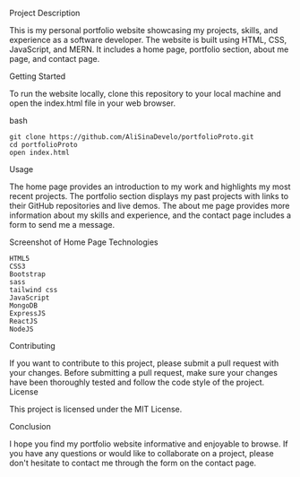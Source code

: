 Project Description

This is my personal portfolio website showcasing my projects, skills, and experience as a software developer. The website is built using HTML, CSS, JavaScript, and MERN. It includes a home page, portfolio section, about me page, and contact page.

Getting Started

To run the website locally, clone this repository to your local machine and open the index.html file in your web browser.

bash

    git clone https://github.com/AliSinaDevelo/portfolioProto.git
    cd portfolioProto
    open index.html

Usage

The home page provides an introduction to my work and highlights my most recent projects. The portfolio section displays my past projects with links to their GitHub repositories and live demos. The about me page provides more information about my skills and experience, and the contact page includes a form to send me a message.

Screenshot of Home Page
Technologies

    HTML5
    CSS3
    Bootstrap
    sass
    tailwind css
    JavaScript
    MongoDB
    ExpressJS
    ReactJS
    NodeJS

Contributing

If you want to contribute to this project, please submit a pull request with your changes. Before submitting a pull request, make sure your changes have been thoroughly tested and follow the code style of the project.
License

This project is licensed under the MIT License.

Conclusion

I hope you find my portfolio website informative and enjoyable to browse. If you have any questions or would like to collaborate on a project, please don't hesitate to contact me through the form on the contact page.
